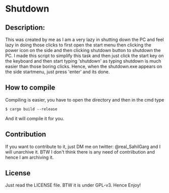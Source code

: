 # Shutdown

## Description:
This was created by me as I am a very lazy in shutting down the PC and feel lazy in doing those clicks to first open the start menu then clicking the power icon on the side and then clicking shutdown button to shutdown the PC. I made this script to simplify this task and then just click the start key on the keyboard and then start typing 'shutdown' as typing shutdown is much easier than those boring clicks. Hence, when the shutdown.exe appears on the side startmenu, just press 'enter' and its done.

## How to compile
Compiling is easier, you have to open the directory and then in the cmd type
```
$ cargo build --release
```
And it will compile it for you.

## Contribution
If you want to contribute to it, just DM me on twitter: @real_SahilGarg and I will unarchive it. BTW I don't think there is any need of contriibution and hence I am archiving it.

## License
Just read the LICENSE file. BTW it is under GPL-v3. Hence Enjoy!
